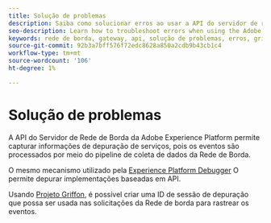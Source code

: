 ```yaml
---
title: Solução de problemas
description: Saiba como solucionar erros ao usar a API do servidor de rede de borda do Adobe Experience Platform
seo-description: Learn how to troubleshoot errors when using the Adobe Experience Platform Edge Network Server API
keywords: rede de borda, gateway, api, solução de problemas, erros, griffon
source-git-commit: 92b3a7bff576f72edc8628a850a2cdb9b43cb1c4
workflow-type: tm+mt
source-wordcount: '106'
ht-degree: 1%

---
```



# Solução de problemas

A API do Servidor de Rede de Borda da Adobe Experience Platform permite capturar informações de depuração de serviços, pois os eventos são processados por meio do pipeline de coleta de dados da Rede de Borda.

O mesmo mecanismo utilizado pela [Experience Platform Debugger](https://experienceleague.adobe.com/docs/debugger-learn/tutorials/experience-platform-debugger/introduction-to-the-experience-platform-debugger.html?lang=en) O permite depurar implementações baseadas em API.

Usando [Projeto Griffon](https://aep-sdks.gitbook.io/docs/beta/project-griffon), é possível criar uma ID de sessão de depuração que possa ser usada nas solicitações da Rede de borda para rastrear os eventos.

